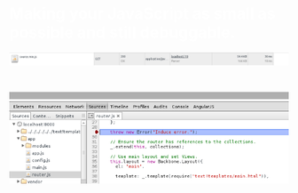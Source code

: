 Making your JavaScript as small as possible and still debuggable.
=================================================================

<img src="images/network.png">

<span class="styled">VVVV</span>

<img src="images/debug.png">

<style scoped>
  @host {
    background-color: hsl(192, 34%, 43%);
  }

  h1 {
    color: #FFF;
  }

  .styled {
    color: #FFF;
    opacity: .4;
    opacity: .4;
  }

  pre {
    min-width: 0 !important;
  }
</style>

<script type="none" slide-notes>
Source Maps support:

Shaky at best right now.  Two different implementations:

https://docs.google.com/document/d/1U1RGAehQwRypUTovF1KRlpiOFze0b-_2gc6fAH0KY0k/edit

The generated code may include a line at the end of the source, with the following form:

//# sourceMappingURL=<url>

Note: The prefix for this annotation was initially “//@” however this conflicts with Internet Explorer’s Conditional Compilation and was changed to “//#”.  It is reasonable for tools to also accept “//@” but “//#” is preferred.



* Django: https://github.com/miracle2k/webassets
* Rails: https://github.com/rails/sprockets-rails/ (Not much information on it).
* Node: https://github.com/mishoo/UglifyJS2
</script>
